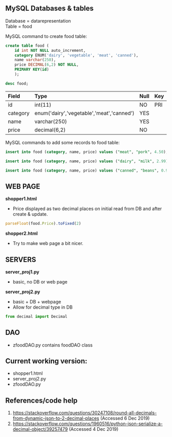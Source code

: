 ## MySQL Databases & tables

Database = datarepresentation  
Table = food

MySQL command to create food table:
```SQL
create table food (
    id int NOT NULL auto_increment,
    category ENUM('dairy', 'vegetable', 'meat', 'canned'),
    name varchar(250),
    price DECIMAL(6,2) NOT NULL,
    PRIMARY KEY(id)
    );
```
```SQL
desc food;
```

| Field    | Type                                      | Null | Key | Default | Extra          |
|:---------|:------------------------------------------|:-----|:----|:--------|:---------------|
| id       | int(11)                                   | NO   | PRI | NULL    | auto_increment |
| category | enum('dairy','vegetable','meat','canned') | YES  |     | NULL    |                |
| name     | varchar(250)                              | YES  |     | NULL    |                |
| price    | decimal(6,2)                              | NO   |     | NULL    |                |

MySQL commands to add some records to food table:
```SQL
insert into food (category, name, price) values ("meat", "pork", 4.50);
```
```SQL
insert into food (category, name, price) values ("dairy", "milk", 2.99);
```
```SQL
insert into food (category, name, price) values ("canned", "beans", 0.99);
```


## WEB PAGE

**shopper1.html**

- Price displayed as two decimal places on initial read from DB and after create & update.
```javascript
parseFloat(food.Price).toFixed(2)
```

**shopper2.html**

- Try to make web page a bit nicer.

## SERVERS

**server_proj1.py**

- basic, no DB or web page

**server_proj2.py**

- basic + DB + webpage
- Allow for decimal type in DB
```python
from decimal import Decimal
```
## DAO
- zfoodDAO.py contains foodDAO class

## Current working version:
- shopper1.html
- server_proj2.py
- zfoodDAO.py

## References/code help
1. https://stackoverflow.com/questions/30247108/round-all-decimals-from-dynamic-json-to-2-decimal-places
(Accessed 6 Dec 2019)
2. https://stackoverflow.com/questions/1960516/python-json-serialize-a-decimal-object/39257479 (Accessed 4 Dec 2019)